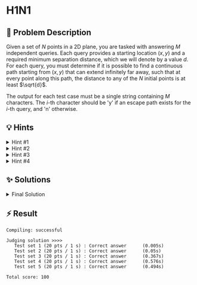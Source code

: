 # H1N1

## 📝 Problem Description

Given a set of $N$ points in a 2D plane, you are tasked with answering $M$ independent queries. Each query provides a starting location $(x,y)$ and a required minimum separation distance, which we will denote by a value $d$. For each query, you must determine if it is possible to find a continuous path starting from $(x,y)$ that can extend infinitely far away, such that at every point along this path, the distance to any of the $N$ initial points is at least $\sqrt{d}$.

The output for each test case must be a single string containing $M$ characters. The $i$-th character should be 'y' if an escape path exists for the $i$-th query, and 'n' otherwise.

## 💡 Hints

<details>
<summary>Hint #1</summary>
The problem requires finding a "safe" path. A path is safe if it maintains a certain minimum distance from a set of fixed points. Where would such a path lie? Intuitively, to maximize safety, one should travel as far as possible from all points. This suggests considering the regions of the plane that are equidistant from the nearest two or three fixed points.
</details>
<details>
<summary>Hint #2</summary>
Let's rephrase the problem. A person at location $P$ needing to maintain a distance of at least $\sqrt{d}$ is equivalent to a disk of radius $\sqrt{d}$ centered at $P$ not being allowed to contain any of the fixed points. The question is then: can this disk move from its initial position to infinity without ever "colliding" with any of the fixed points? This is a classic motion planning problem. The "highways" for such movement are defined by the Voronoi diagram of the fixed points, as its edges are maximally distant from the nearest sites.
</details>
<details>
<summary>Hint #3</summary>
Solving each query from scratch would be too slow given the constraints. This points towards a precomputation strategy. We can partition the plane into regions and, for each region, precompute the maximum size of a disk that can escape from it. The Delaunay triangulation, which is the dual of the Voronoi diagram, provides a convenient partitioning of the plane into triangles. The "bottlenecks" for movement between adjacent triangles are the shared Delaunay edges. This suggests an algorithm that propagates "escape clearance" values from the outside inwards through the faces of the triangulation.
</details>
<details>
<summary>Hint #4</summary>
The process of propagating escape clearances can be modeled as a shortest path algorithm on the dual graph of the triangulation, where faces are nodes. Since we want to find the path that allows the *largest* disk to pass, we need to maximize the minimum clearance along the path. This is a "widest path" or "bottleneck shortest path" problem. A Dijkstra-like algorithm using a max-priority queue is perfectly suited for this. Start the search from the infinite faces, which have infinite clearance, and explore inwards.
</details>

## ✨ Solutions

<details>
<summary>Final Solution</summary>
This problem is a classic example of motion planning. We need to determine if a person, who can be modeled as a point, can find a path from a starting location to "infinity" while always maintaining a minimum distance from a set of fixed "infected" points.

### Core Idea: Disk Escape and Precomputation

The condition of maintaining a distance of at least $\sqrt{d}$ from all infected points is equivalent to saying that a disk of radius $\sqrt{d}$ centered at the person's location must never contain any of the infected points. The problem then becomes: can this disk move from its initial position to an unbounded region of the plane?

Since we have many queries for the same set of infected points, a precomputation approach is ideal. We can analyze the structure of the plane defined by the infected points and, for every region, determine the maximum size of a disk that can escape from it.

### Geometric Framework: Delaunay Triangulation

The paths that stay maximally far from a set of points are the edges of the **Voronoi diagram**. The center of our escaping disk would ideally travel along these edges. However, working with the Voronoi diagram's dual, the **Delaunay triangulation**, is often computationally more convenient. The vertices of the Delaunay triangulation are the infected points themselves.

The key insight is to consider the faces (triangles) of the Delaunay triangulation. Movement between adjacent triangles is only possible by crossing their shared edge. This shared edge acts as a bottleneck. A disk can only pass through this "gap" if its diameter is less than or equal to the length of the edge.

To avoid floating-point inaccuracies and expensive `sqrt` operations, we will work with **squared distances**. Let the input value `d` be the required *squared* distance. Our disk has a squared radius of $d$.

### Algorithm: Widest Path on the Dual Graph

We can determine the escape capability of each face using an algorithm similar to Dijkstra's on the dual graph of the triangulation (where faces are nodes). Our goal is to find the "widest" path from each face to the outside, i.e., the path that maximizes the minimum clearance.

1.  **Model:**
    *   **Nodes:** The faces of the Delaunay triangulation.
    *   **"Weight":** For each face `f`, we want to compute `f->info()`, which will store the squared *diameter* of the largest disk that can escape from `f`. The squared diameter is used because it corresponds directly to the squared length of the bottleneck edge.
    *   **Edges:** Adjacency between faces. The capacity of the "passage" between two faces is the squared length of their shared Delaunay edge.

2.  **Initialization:**
    *   We use a max-priority queue to manage faces to visit. It will store pairs of `(escape_clearance, face_handle)`.
    *   The infinite faces of the triangulation are already "outside". Any disk within them has escaped. Therefore, they have an infinite escape clearance. We add all infinite faces to the priority queue with a symbolic infinite clearance.
    *   We initialize the `info` for all finite faces to 0.

3.  **Execution (Dijkstra-like process):**
    *   While the priority queue is not empty, extract the entry `(D_sq, F)` with the highest clearance `D_sq`.
    *   If we have already found a better or equal path for face `F`, we can skip it. Otherwise, we set `F->info() = D_sq`.
    *   For each neighbor `N` of `F` across a shared edge `e`:
        *   The squared length of `e` is the maximum squared diameter that can pass between `F` and `N`.
        *   The maximum clearance for a path from `N` to the outside via `F` is `min(D_sq, squared_length(e))`.
        *   If this new clearance is greater than the current `N->info()`, we update `N`'s potential and add it to the priority queue.

After this process completes, `face->info()` for every face will hold the maximum squared diameter of a disk that can escape from that region.

### Answering Queries

With the precomputed values, each query can be answered quickly:

1.  For a query at point `p` with required squared distance `d`:
2.  **Initial Position Check:** First, find the infected point `v` nearest to `p`. If the squared distance between `p` and `v` is less than `d`, the person is already in a forbidden zone. The answer is 'n'.
3.  **Escape Path Check:** If the initial position is valid, locate the Delaunay face `f` that contains `p`.
    *   The precomputed value `f->info()` tells us the maximum squared diameter of a disk that can escape from this face.
    *   Our disk has a squared radius of `d`, which means its squared diameter is $(2 \times \text{radius})^2 = 4 \times (\text{radius})^2 = 4d$.
    *   Escape is possible if and only if the required squared diameter is no more than the available clearance: `4*d <= f->info()`.
    *   If the condition holds, the answer is 'y'; otherwise, it's 'n'.

```cpp
#include <iostream>
#include <vector>
#include <queue>
#include <limits>

#include <CGAL/Exact_predicates_inexact_constructions_kernel.h>
#include <CGAL/Delaunay_triangulation_2.h>
#include <CGAL/Triangulation_face_base_with_info_2.h>

typedef CGAL::Exact_predicates_inexact_constructions_kernel K;
typedef CGAL::Triangulation_vertex_base_2<K> Vb;
typedef CGAL::Triangulation_face_base_with_info_2<double, K> Fb;
typedef CGAL::Triangulation_data_structure_2<Vb,Fb> Tds;
typedef CGAL::Delaunay_triangulation_2<K,Tds> Triangulation;

typedef Triangulation::Face_handle FaceHandle;
typedef Triangulation::Vertex_handle VertexHandle;
typedef K::Point_2 Point;

int main() {
  std::ios_base::sync_with_stdio(false);
  
  while(true) {
    // ===== READ INPUT =====
    int n, m; 
    
    // Read infected people
    std::cin >> n;
    if(n == 0) { break; } // Terminate when "0" is read
    
    std::vector<Point> infected_points; infected_points.reserve(n);
    for(int i = 0; i < n; ++i) {
      double x, y; std::cin >> x >> y;
      infected_points.push_back(Point(x, y));
    }
    
    // Read query people
    std::cin >> m;
    
    std::vector<Point> query_points; query_points.reserve(m);
    std::vector<double> query_distances; query_distances.reserve(m);
    for(int i = 0; i < m; ++i) {
      int x, y; std::cin >> x >> y;
      double d; std::cin >> d;
      
      query_points.push_back(Point(x, y));
      query_distances.push_back(d);
    }
    
    // ===== PREPROCESSING =====
    Triangulation t;
    t.insert(infected_points.begin(), infected_points.end());
    
    // Precompute the maximum distance for which a disk can escape for each face
    std::priority_queue<std::pair<double, FaceHandle>> q;
    
    // Add all the infinite faces to the priority queue, as from them any disk can escape
    for (Triangulation::All_faces_iterator f = t.all_faces_begin(); f != t.all_faces_end(); ++f) {
      if(t.is_infinite(f)) {
        q.emplace(std::numeric_limits<double>::max(), f);
      }
      
      // Initialize all max distances to 0
      f->info() = 0;
    }
    
    // Calculate the max distance for each face using a BFS over faces
    while(!q.empty()) {
      auto top = q.top(); q.pop();
      auto distance = top.first;
      auto face_handle = top.second;
      
      // We are visiting a face, that we have previously already visited with a "cheaper" distance. Therefore we can simply skip it
      if(face_handle->info() >= distance) { continue; }
  
      // Set the maximum distance, that can escape from the current face
      face_handle->info() = distance;
      
      // Go over to neighbors
      for(int i = 0; i < 3; ++i) {
        auto neighbor = face_handle->neighbor(i);
        
        // Skip neighbors that have already been visited
        if(t.is_infinite(neighbor) || neighbor->info() != 0) { continue; }
      
        // Calculate the maximum distance that can pass to this neighbor
        auto v1 = face_handle->vertex((i+1) % 3) -> point();
        auto v2 = face_handle->vertex((i+2) % 3) -> point();
          
        double min_distance = std::min(CGAL::squared_distance(v1, v2), distance);
        q.emplace(min_distance, neighbor);
      }
    }
    
    // ===== ANSWER QUERIES =====
    for(int i = 0; i < m; ++i) {
      Point p = query_points[i];
      double d = query_distances[i];
      
      FaceHandle face = t.locate(p);
      VertexHandle vertex = t.nearest_vertex(p);
      
      if(CGAL::squared_distance(vertex->point(), p) < d) { std::cout << "n"; }
      else {
        if(face->info() >= 4 * d) { std::cout << "y"; }
        else { std::cout << "n"; }
      }
    }
    
    std::cout << std::endl;
  }
}
```

</details>

## ⚡ Result

```plaintext
Compiling: successful

Judging solution >>>>
   Test set 1 (20 pts / 1 s) : Correct answer      (0.005s)
   Test set 2 (20 pts / 1 s) : Correct answer      (0.05s)
   Test set 3 (20 pts / 1 s) : Correct answer      (0.367s)
   Test set 4 (20 pts / 1 s) : Correct answer      (0.576s)
   Test set 5 (20 pts / 1 s) : Correct answer      (0.494s)

Total score: 100
```